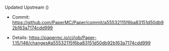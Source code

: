 Updated Upstream ()

* Commit: https://github.com/PaperMC/Paper/commit/a55532115f6ba83151d50db92b163a7174cdd999

* Details: https://papermc.io/ci/job/Paper-1.15/146/changes#a55532115f6ba83151d50db92b163a7174cdd999
